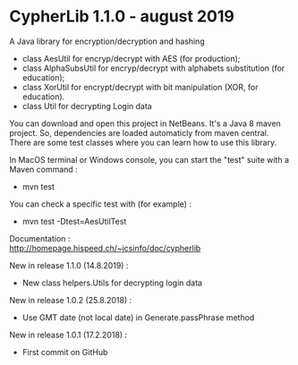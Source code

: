 # CypherLib 1.1.0 - august 2019
A Java library for encryption/decryption and hashing
- class AesUtil for encryp/decrypt with AES (for production);
- class AlphaSubsUtil for encryp/decrypt with alphabets substitution (for education);
- class XorUtil for encrypt/decrypt with bit manipulation (XOR, for education).
- class Util for decrypting Login data

You can download and open this project in NetBeans. It's a Java 8 maven project. So, dependencies are loaded automaticly from maven central. There are some test classes where you can learn how to use this library.

In MacOS terminal or Windows console, you can start the "test" suite with a Maven command :
- mvn test

You can check a specific test with (for example) :
- mvn test -Dtest=AesUtilTest

Documentation :<br>
    http://homepage.hispeed.ch/~jcsinfo/doc/cypherlib<br>

New in release 1.1.0 (14.8.2019) :
* New class helpers.Utils for decrypting login data

New in release 1.0.2 (25.8.2018) :
* Use GMT date (not local date) in Generate.passPhrase method

New in release 1.0.1 (17.2.2018) :
* First commit on GitHub
 
